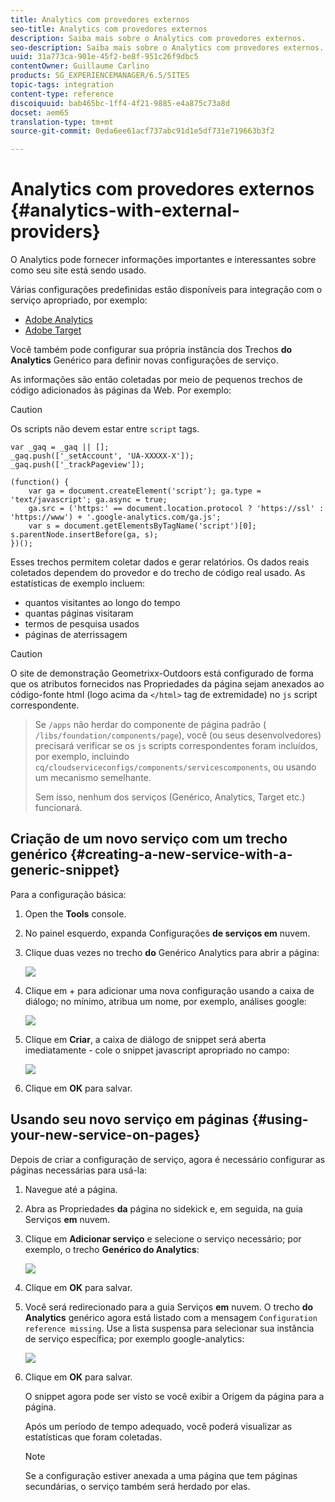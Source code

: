 ```yaml
---
title: Analytics com provedores externos
seo-title: Analytics com provedores externos
description: Saiba mais sobre o Analytics com provedores externos.
seo-description: Saiba mais sobre o Analytics com provedores externos.
uuid: 31a773ca-901e-45f2-be8f-951c26f9dbc5
contentOwner: Guillaume Carlino
products: SG_EXPERIENCEMANAGER/6.5/SITES
topic-tags: integration
content-type: reference
discoiquuid: bab465bc-1ff4-4f21-9885-e4a875c73a8d
docset: aem65
translation-type: tm+mt
source-git-commit: 0eda6ee61acf737abc91d1e5df731e719663b3f2

---
```



# Analytics com provedores externos {#analytics-with-external-providers}

O Analytics pode fornecer informações importantes e interessantes sobre como seu site está sendo usado.

Várias configurações predefinidas estão disponíveis para integração com o serviço apropriado, por exemplo:

* [Adobe Analytics](/help/sites-administering/adobeanalytics.md)
* [Adobe Target](/help/sites-administering/target.md)

Você também pode configurar sua própria instância dos Trechos **do Analytics** Genérico para definir novas configurações de serviço.

As informações são então coletadas por meio de pequenos trechos de código adicionados às páginas da Web. Por exemplo:

>[!CAUTION]
>
>Os scripts não devem estar entre `script` tags.

```
var _gaq = _gaq || [];
_gaq.push(['_setAccount', 'UA-XXXXX-X']);
_gaq.push(['_trackPageview']);

(function() {
    var ga = document.createElement('script'); ga.type = 'text/javascript'; ga.async = true;
    ga.src = ('https:' == document.location.protocol ? 'https://ssl' : 'https://www') + '.google-analytics.com/ga.js';
    var s = document.getElementsByTagName('script')[0]; s.parentNode.insertBefore(ga, s);
})();
```

Esses trechos permitem coletar dados e gerar relatórios. Os dados reais coletados dependem do provedor e do trecho de código real usado. As estatísticas de exemplo incluem:

* quantos visitantes ao longo do tempo
* quantas páginas visitaram
* termos de pesquisa usados
* páginas de aterrissagem

>[!CAUTION]
>
>O site de demonstração Geometrixx-Outdoors está configurado de forma que os atributos fornecidos nas Propriedades da página sejam anexados ao código-fonte html (logo acima da `</html>` tag de extremidade) no `js` script correspondente.

>Se `/apps` não herdar do componente de página padrão ( `/libs/foundation/components/page`), você (ou seus desenvolvedores) precisará verificar se os `js` scripts correspondentes foram incluídos, por exemplo, incluindo `cq/cloudserviceconfigs/components/servicescomponents`, ou usando um mecanismo semelhante.
>
>Sem isso, nenhum dos serviços (Genérico, Analytics, Target etc.) funcionará.

## Criação de um novo serviço com um trecho genérico {#creating-a-new-service-with-a-generic-snippet}

Para a configuração básica:

1. Open the **Tools** console.
1. No painel esquerdo, expanda Configurações **de serviços em** nuvem.
1. Clique duas vezes no trecho **do** Genérico Analytics para abrir a página:

   ![](assets/analytics_genericoverview.png)

1. Clique em + para adicionar uma nova configuração usando a caixa de diálogo; no mínimo, atribua um nome, por exemplo, análises google:

   ![](assets/analytics_addconfig.png)

1. Clique em **Criar**, a caixa de diálogo de snippet será aberta imediatamente - cole o snippet javascript apropriado no campo:

   ![](assets/analytics_snippet.png)

1. Clique em **OK** para salvar.

## Usando seu novo serviço em páginas {#using-your-new-service-on-pages}

Depois de criar a configuração de serviço, agora é necessário configurar as páginas necessárias para usá-la:

1. Navegue até a página.
1. Abra as Propriedades **da** página no sidekick e, em seguida, na guia Serviços **em** nuvem.
1. Clique em **Adicionar serviço** e selecione o serviço necessário; por exemplo, o trecho **Genérico do Analytics**:

   ![](assets/analytics_selectservice.png)

1. Clique em **OK** para salvar.
1. Você será redirecionado para a guia Serviços **em** nuvem. O trecho **do Analytics** genérico agora está listado com a mensagem `Configuration reference missing`. Use a lista suspensa para selecionar sua instância de serviço específica; por exemplo google-analytics:

   ![](assets/analytics_selectspecificservice.png)

1. Clique em **OK** para salvar.

   O snippet agora pode ser visto se você exibir a Origem da página para a página.

   Após um período de tempo adequado, você poderá visualizar as estatísticas que foram coletadas.

   >[!NOTE]
   Se a configuração estiver anexada a uma página que tem páginas secundárias, o serviço também será herdado por elas.
